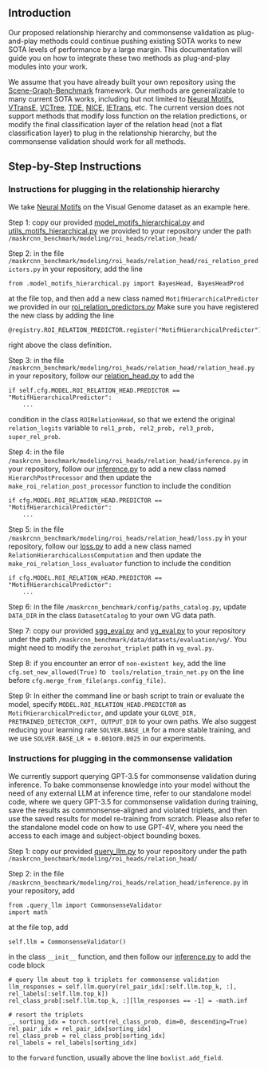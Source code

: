 ## Introduction

Our proposed relationship hierarchy and commonsense validation as plug-and-play methods could continue pushing existing SOTA works to new SOTA levels of performance by a large margin. 
This documentation will guide you on how to integrate these two methods as plug-and-play modules into your work.

We assume that you have already built your own repository using the [Scene-Graph-Benchmark](https://github.com/KaihuaTang/Scene-Graph-Benchmark.pytorch) framework.
Our methods are generalizable to many current SOTA works, including but not limited to 
[Neural Motifs](https://arxiv.org/abs/1711.06640), 
[VTransE](https://arxiv.org/abs/1702.08319), 
[VCTree](https://arxiv.org/abs/1812.01880), 
[TDE](https://arxiv.org/pdf/2002.11949.pdf), 
[NICE](https://openaccess.thecvf.com/content/CVPR2022/papers/Li_The_Devil_Is_in_the_Labels_Noisy_Label_Correction_for_CVPR_2022_paper.pdf), 
[IETrans](https://arxiv.org/abs/2203.11654), etc. 
The current version does not support methods that modify loss function on the relation predictions,
or modify the final classification layer of the relation head (not a flat classification layer) to plug in the relationship hierarchy, but the commonsense validation should work for all methods.

## Step-by-Step Instructions

### Instructions for plugging in the relationship hierarchy
We take [Neural Motifs](https://arxiv.org/abs/1711.06640) on the Visual Genome dataset as an example here.

Step 1: copy our provided [model_motifs_hierarchical.py](Scene-Graph-Benchmark.pytorch/maskrcnn_benchmark/modeling/roi_heads/relation_head/model_motifs_hierarchical.py)
and [utils_motifs_hierarchical.py](Scene-Graph-Benchmark.pytorch/maskrcnn_benchmark/modeling/roi_heads/relation_head/utils_motifs_hierarchical.py)
we provided to your repository under the path ``/maskrcnn_benchmark/modeling/roi_heads/relation_head/``

Step 2: in the file ``/maskrcnn_benchmark/modeling/roi_heads/relation_head/roi_relation_predictors.py`` in your repository,
add the line 

    from .model_motifs_hierarchical.py import BayesHead, BayesHeadProd

at the file top,
and then add a new class named ``MotifHierarchicalPredictor`` we provided in our [roi_relation_predictors.py](Scene-Graph-Benchmark.pytorch/maskrcnn_benchmark/modeling/roi_heads/relation_head/roi_relation_predictors.py)
Make sure you have registered the new class by adding the line 

    @registry.ROI_RELATION_PREDICTOR.register("MotifHierarchicalPredictor")
right above the class definition.

Step 3: in the file ``/maskrcnn_benchmark/modeling/roi_heads/relation_head/relation_head.py`` in your repository,
follow our [relation_head.py](Scene-Graph-Benchmark.pytorch/maskrcnn_benchmark/modeling/roi_heads/relation_head/relation_head.py)
to add the 

    if self.cfg.MODEL.ROI_RELATION_HEAD.PREDICTOR == "MotifHierarchicalPredictor":
        ...

condition in the class ``ROIRelationHead``,
so that we extend the original ``relation_logits`` variable to ``rel1_prob, rel2_prob, rel3_prob, super_rel_prob``.

Step 4: in the file ``/maskrcnn_benchmark/modeling/roi_heads/relation_head/inference.py`` in your repository,
follow our [inference.py](Scene-Graph-Benchmark.pytorch/maskrcnn_benchmark/modeling/roi_heads/relation_head/inference.py)
to add a new class named ``HierarchPostProcessor`` and then update the ``make_roi_relation_post_processor`` function to include the condition

    if cfg.MODEL.ROI_RELATION_HEAD.PREDICTOR == "MotifHierarchicalPredictor":
        ...


Step 5: in the file ``/maskrcnn_benchmark/modeling/roi_heads/relation_head/loss.py`` in your repository,
follow our [loss.py](Scene-Graph-Benchmark.pytorch/maskrcnn_benchmark/modeling/roi_heads/relation_head/loss.py)
to add a new class named ``RelationHierarchicalLossComputation`` and then update the ``make_roi_relation_loss_evaluator`` function to include the condition 

    if cfg.MODEL.ROI_RELATION_HEAD.PREDICTOR == "MotifHierarchicalPredictor":
        ...

Step 6: in the file ``/maskrcnn_benchmark/config/paths_catalog.py``, update ``DATA_DIR`` in the class ``DatasetCatalog`` to your own VG data path.

Step 7: copy our provided [sgg_eval.py](Scene-Graph-Benchmark.pytorch/maskrcnn_benchmark/data/datasets/evaluation/vg/sgg_eval.py) and 
[vg_eval.py](Scene-Graph-Benchmark.pytorch/maskrcnn_benchmark/data/datasets/evaluation/vg/vg_eval.py) 
to your repository under the path ``/maskrcnn_benchmark/data/datasets/evaluation/vg/``.
You might need to modify the ``zeroshot_triplet`` path in ``vg_eval.py``.

Step 8: if you encounter an error of ``non-existent key``, add the line ``cfg.set_new_allowed(True)`` to
`` tools/relation_train_net.py`` on the line before ``cfg.merge_from_file(args.config_file)``.

Step 9: In either the command line or bash script to train or evaluate the model,
specify ``MODEL.ROI_RELATION_HEAD.PREDICTOR`` as ``MotifHierarchicalPredictor``,
and update your ``GLOVE_DIR, PRETRAINED_DETECTOR_CKPT, OUTPUT_DIR`` to your own paths. 
We also suggest reducing your learning rate ``SOLVER.BASE_LR`` for a more stable training, and we use ``SOLVER.BASE_LR = 0.001``or``0.0025`` in our experiments.


### Instructions for plugging in the commonsense validation
We currently support querying GPT-3.5 for commonsense validation during inference. 
To bake commonsense knowledge into your model without the need of any external LLM at inference time,
refer to our standalone model code, where we query GPT-3.5 for commonsense validation during training,
save the results as commonsense-aligned and violated triplets, and then use the saved results for model re-training from scratch.
Please also refer to the standalone model code on how to use GPT-4V, where you need the access to each image and subject-object bounding boxes.

Step 1: copy our provided [query_llm.py](Scene-Graph-Benchmark.pytorch/maskrcnn_benchmark/modeling/roi_heads/relation_head/query_llm.py)
to your repository under the path ``/maskrcnn_benchmark/modeling/roi_heads/relation_head/``

Step 2: in the file ``/maskrcnn_benchmark/modeling/roi_heads/relation_head/inference.py`` in your repository,
add 

    from .query_llm import CommonsenseValidator
    import math

at the file top, add 

    self.llm = CommonsenseValidator()

in the class ``__init__`` function,
and then follow our [inference.py](Scene-Graph-Benchmark.pytorch/maskrcnn_benchmark/modeling/roi_heads/relation_head/inference.py)
to add the code block

    # query llm about top k triplets for commonsense validation
    llm_responses = self.llm.query(rel_pair_idx[:self.llm.top_k, :], rel_labels[:self.llm.top_k])
    rel_class_prob[:self.llm.top_k, :][llm_responses == -1] = -math.inf
    
    # resort the triplets
    _, sorting_idx = torch.sort(rel_class_prob, dim=0, descending=True)
    rel_pair_idx = rel_pair_idx[sorting_idx]
    rel_class_prob = rel_class_prob[sorting_idx]
    rel_labels = rel_labels[sorting_idx]

to the ``forward`` function, usually above the line ``boxlist.add_field``.


